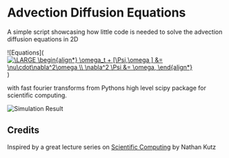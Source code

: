# Advection Diffusion Equations
A simple script showcasing how little code is needed to solve the advection diffusion equations in 2D

![Equations](<a href="https://www.codecogs.com/eqnedit.php?latex=\dpi{300}&space;\LARGE&space;\begin{align*}&space;\omega_t&space;&plus;&space;[\Psi,\omega&space;]&space;&=&space;\nu\cdot\nabla^2\omega&space;\\&space;\nabla^2&space;\Psi&space;&=&space;\omega,&space;\end{align*}" target="_blank"><img src="https://latex.codecogs.com/gif.latex?\dpi{300}&space;\LARGE&space;\begin{align*}&space;\omega_t&space;&plus;&space;[\Psi,\omega&space;]&space;&=&space;\nu\cdot\nabla^2\omega&space;\\&space;\nabla^2&space;\Psi&space;&=&space;\omega,&space;\end{align*}" title="\LARGE \begin{align*} \omega_t + [\Psi,\omega ] &= \nu\cdot\nabla^2\omega \\ \nabla^2 \Psi &= \omega, \end{align*}" /></a>)

with fast fourier transforms from Pythons high level scipy package for scientific computing. 

![Simulation Result](https://github.com/maximilianrutz/AdvectionDiffusionEquations/blob/master/animation.gif)

## Credits
Inspired by a great lecture series on [Scientific Computing](https://www.youtube.com/playlist?list=PL2e45QSKfSj3jU4piHvVe-SIZU6CTAdve) by Nathan Kutz
